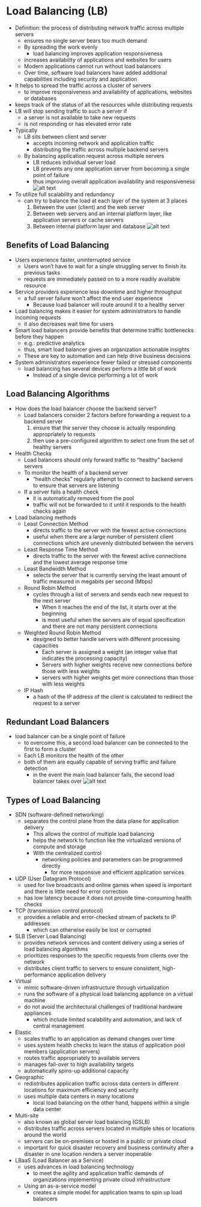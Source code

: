 # Load Balancing (LB)
* Definition: the process of distributing network traffic across multiple servers
    * ensures no single server bears too much demand
    * By spreading the work evenly
        * load balancing improves application responsiveness
    * increases availability of applications and websites for users
    * Modern applications cannot run without load balancers
    * Over time, software load balancers have added additional capabilities including security and application
* It helps to spread the traffic across a cluster of servers
    * to improve responsiveness and availability of applications, websites or databases
* keeps track of the status of all the resources while distributing requests
* LB will stop sending traffic to such a server if
    * a server is not available to take new requests
    * is not responding or has elevated error rate
* Typically
    * LB sits between client and server
        * accepts incoming network and application traffic
        * distributing the traffic across multiple backend servers
    * By balancing application request across multiple servers
        * LB reduces individual server load
        * LB prevents any one application server from becoming a single point of failure
        * thus improving overall application availability and responsiveness
![alt text](https://github.com/reshinto/Basic_technologies_revision/system_design/images/loadBalancer.png "Load Balancer")
* To utilize full scalability and redundancy
    * can try to balance the load at each layer of the system at 3 places
        1. Between the user (client) and the web server
        2. Between web servers and an internal platform layer, like application servers or cache servers
        3. Between internal platform layer and database
![alt text](https://github.com/reshinto/Basic_technologies_revision/system_design/images/LB_3places.png "LB 3 places")
## Benefits of Load Balancing
* Users experience faster, uninterrupted service
    * Users won’t have to wait for a single struggling server to finish its previous tasks
    * requests are immediately passed on to a more readily available resource
* Service providers experience less downtime and higher throughput
    * a full server failure won’t affect the end user experience
        * Because load balancer will route around it to a healthy server
* Load balancing makes it easier for system administrators to handle incoming requests
    * it also decreases wait time for users
* Smart load balancers provide benefits that determine traffic bottlenecks before they happen
    * e.g.: predictive analytics
    * thus, smart load balancer gives an organization actionable insights
    * These are key to automation and can help drive business decisions
* System administrators experience fewer failed or stressed components
    * load balancing has several devices perform a little bit of work
        * Instead of a single device performing a lot of work
## Load Balancing Algorithms
* How does the load balancer choose the backend server?
    * Load balancers consider 2 factors before forwarding a request to a backend server
        1. ensure that the server they choose is actually responding appropriately to requests
        2. then use a pre-configured algorithm to select one from the set of healthy servers
* Health Checks
    * Load balancers should only forward traffic to “healthy” backend servers
    * To monitor the health of a backend server
        * “health checks” regularly attempt to connect to backend servers to ensure that servers are listening
    *  If a server fails a health check
        * it is automatically removed from the pool
        * traffic will not be forwarded to it until it responds to the health checks again
* Load balancing methods
    * Least Connection Method
        * directs traffic to the server with the fewest active connections
        * useful when there are a large number of persistent client connections which are unevenly distributed between the servers
    * Least Response Time Method
        * directs traffic to the server with the fewest active connections and the lowest average response time
    * Least Bandwidth Method
        * selects the server that is currently serving the least amount of traffic measured in megabits per second (Mbps)
    * Round Robin Method
        * cycles through a list of servers and sends each new request to the next server
            * When it reaches the end of the list, it starts over at the beginning
            * is most useful when the servers are of equal specification and there are not many persistent connections
    * Weighted Round Robin Method
        * designed to better handle servers with different processing capacities
            * Each server is assigned a weight (an integer value that indicates the processing capacity)
            * Servers with higher weights receive new connections before those with less weights
            * servers with higher weights get more connections than those with less weights
    * IP Hash
        * a hash of the IP address of the client is calculated to redirect the request to a server
## Redundant Load Balancers
* load balancer can be a single point of failure
    * to overcome this, a second load balancer can be connected to the first to form a cluster
    * Each LB monitors the health of the other
    * both of them are equally capable of serving traffic and failure detection
        * in the event the main load balancer fails, the second load balancer takes over
![alt text](https://github.com/reshinto/Basic_technologies_revision/system_design/images/redundantLoadBalancers.png "Redundant Load Balancers")
## Types of Load Balancing
* SDN (software-defined networking)
    * separates the control plane from the data plane for application delivery
        * This allows the control of multiple load balancing
        * helps the network to function like the virtualized versions of compute and storage
        * With the centralized control
            * networking policies and parameters can be programmed directly
                * for more responsive and efficient application services
* UDP (User Datagram Protocol)
    * used for live broadcasts and online games when speed is important and there is little need for error correction
    * has low latency because it does not provide time-consuming health checks
* TCP (transmission control protocol)
    * provides a reliable and error-checked stream of packets to IP addresses
        * which can otherwise easily be lost or corrupted
* SLB (Server Load Balancing)
    * provides network services and content delivery using a series of load balancing algorithms
    * prioritizes responses to the specific requests from clients over the network
    * distributes client traffic to servers to ensure consistent, high-performance application delivery
* Virtual
    * mimic software-driven infrastructure through virtualization
    * runs the software of a physical load balancing appliance on a virtual machine
    * do not avoid the architectural challenges of traditional hardware appliances
        * which include limited scalability and automation, and lack of central management
* Elastic
    * scales traffic to an application as demand changes over time
    * uses system health checks to learn the status of application pool members (application servers)
    * routes traffic appropriately to available servers
    * manages fail-over to high availability targets
    * automatically spins-up additional capacity
* Geographic
    * redistributes application traffic across data centers in different locations for maximum efficiency and security
    * uses multiple data centers in many locations
        * local load balancing on the other hand, happens within a single data center
* Multi-site
    * also known as global server load balancing (GSLB)
    * distributes traffic across servers located in multiple sites or locations around the world
    * servers can be on-premises or hosted in a public or private cloud
    * important for quick disaster recovery and business continuity after a disaster in one location renders a server inoperable
* LBaaS (Load Balancer as a Service)
    * uses advances in load balancing technology
        * to meet the agility and application traffic demands of organizations implementing private cloud infrastructure
    * Using an as-a-service model
        * creates a simple model for application teams to spin up load balancers
